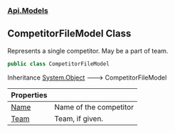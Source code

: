 ### [Api.Models](Api_Models.md 'Api.Models')
## CompetitorFileModel Class
Represents a single competitor. May be a part of team.  
```csharp
public class CompetitorFileModel
```

Inheritance [System.Object](https://docs.microsoft.com/en-us/dotnet/api/System.Object 'System.Object') &#129106; CompetitorFileModel  

| Properties | |
| :--- | :--- |
| [Name](Api_Models_CompetitorFileModel_Name.md 'Api.Models.CompetitorFileModel.Name') | Name of the competitor<br/> |
| [Team](Api_Models_CompetitorFileModel_Team.md 'Api.Models.CompetitorFileModel.Team') | Team, if given.<br/> |
